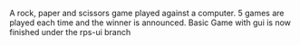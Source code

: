 A rock, paper and scissors game played against a computer. 5 games are played each time and the winner is announced. Basic Game with gui is now finished under the rps-ui branch
